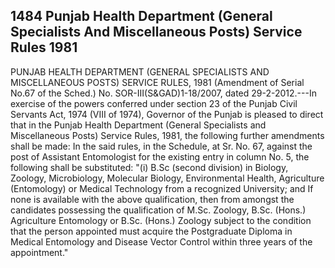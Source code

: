 ## 1484 Punjab Health Department (General Specialists And Miscellaneous Posts) Service Rules 1981
 
PUNJAB HEALTH DEPARTMENT (GENERAL
SPECIALISTS AND MISCELLANEOUS POSTS)
SERVICE RULES, 1981
(Amendment of Serial No.67 of the Sched.)
No. SOR-III(S&GAD)1-18/2007, dated 29-2-2012.---In exercise of the powers conferred under section 23 of the Punjab Civil Servants Act, 1974 (VIII of 1974), Governor of the Punjab is pleased to direct that in the Punjab Health Department (General Specialists and Miscellaneous Posts) Service Rules, 1981, the following further amendments shall be made:
In the said rules, in the Schedule, at Sr. No. 67, against the post of Assistant Entomologist for the existing entry in column No. 5, the following shall be substituted:
"(i) B.Sc (second division) in Biology, Zoology, Microbiology, Molecular Biology, Environmental Health, Agriculture (Entomology) or Medical Technology from a recognized University; and
If none is available with the above qualification, then from amongst the candidates possessing the qualification of M.Sc. Zoology, B.Sc. (Hons.) Agriculture Entomology or B.Sc. (Hons.) Zoology subject to the condition that the person appointed must acquire the Postgraduate Diploma in Medical Entomology and Disease Vector Control within three years of the appointment."

